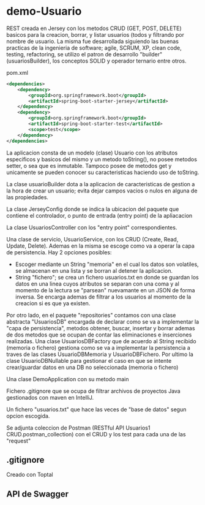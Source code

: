 # demo-Usuario

REST creada en Jersey con los metodos CRUD (GET, POST, DELETE) basicos para la creacion, 
borrar, y listar usuarios (todos y filtrando por nombre de usuario. La misma fue desarrollada
siguiendo las buenas practicas de la ingenieria de software; agile, SCRUM, XP, clean code,
testing, refactoring, se utilizo el patron de desarrollo "builder" (usuariosBuilder), los
conceptos SOLID y operador ternario entre otros. 

pom.xml
````xml
<dependencies>
    <dependency>
        <groupId>org.springframework.boot</groupId>
        <artifactId>spring-boot-starter-jersey</artifactId>
    </dependency>
    <dependency>
        <groupId>org.springframework.boot</groupId>
        <artifactId>spring-boot-starter-test</artifactId>
        <scope>test</scope>
    </dependency>
</dependencies>
````

La aplicacion consta de un modelo (clase) Usuario con los atributos especificos y basicos
del mismo y un metodo toString(), no posee metodos setter, o sea que es inmutable. Tampoco
posee de metodos get y unicamente se pueden conocer su caracteristicas haciendo uso de
toString.

La clase usuarioBuilder dota a la aplicacion de caracteristicas de gestion a la hora de
crear un usuario; evita dejar campos vacios o nulos en alguna de las propiedades.

La clase JerseyConfig donde se indica la ubicacion del paquete que contiene el controlador,
 o punto de entrada (entry point) de la apliacacion

La clase UsuariosController con los "entry point" correspondientes.

Una clase de servicio, UsuarioService, con los CRUD (Create, Read, Update, Delete). Ademas en
la misma se escoge como va a operar la capa de persistencia. Hay 2 opciones posibles:
* Escoger mediante un String "memoria" en el cual los datos son volatiles, se almacenan
en una lista y se borran al detener la aplicacion.
* String "fichero"; se crea un fichero usuarios.txt en donde se guardan los datos en una
linea cuyos atributos se separan con una coma y al momento de la lectura se "parsean" 
nuevamante en un JSON de forma inversa. 
Se encarga ademas de filtrar a los usuarios al momento de la creacion si es que ya existen.

Por otro lado, en el paquete "repositories" contamos con una clase abstracta "UsuariosDB"
encargada de declarar como se va a implementar la "capa de persistencia", metodos obtener, 
buscar, insertar y borrar ademas de dos metodos que se ocupan de contar las eliminaciones
e inserciones realizadas.
Una clase UsuariosDBFactory que de acuerdo al String recibido (memoria o fichero) gestiona
como se va a implementar la persistencia a traves de las clases UsuarioDBMemoria y 
UsuarioDBFichero.
Por ultimo la clase UsuarioDBNullable para gestionar el caso en que se intente crear/guardar
datos en una DB no seleccionada (memoria o fichero)

Una clase DemoApplication con su metodo main

Fichero .gitignore que se ocupa de filtrar archivos de proyectos Java gestionados con 
maven en IntelliJ.

Un fichero "usuarios.txt" que hace las veces de "base de datos" segun opcion escogida.

Se adjunta coleccion de Postman (RESTful API Usuarios1 CRUD.postman_collection) con el
CRUD y los test para cada una de las "request"

## .gitignore
Creado con Toptal

## API de Swagger

